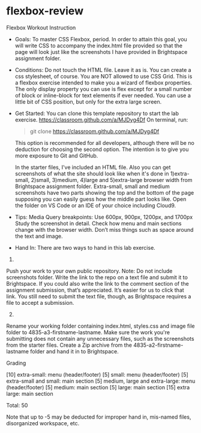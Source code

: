# flexbox-review
Flexbox Workout Instruction

- Goals: To master CSS Flexbox, period.
  In order to attain this goal, you will write CSS to accompany the index.html file provided so that the page will look just like the screenshots I have provided in Brightspace assignment folder.

- Conditions:
  Do not touch the HTML file. Leave it as is.
  You can create a css stylesheet, of course.
  You are NOT allowed to use CSS Grid. This is a flexbox exercise intended to make you a wizard of flexbox properties. 
  The only display property you can use is flex except for a small number of block or inline-block for text elements if ever needed.
  You can use a little bit of CSS position, but only for the extra large screen.

- Get Started: 
  You can clone this template repository to start the lab exercise.
  https://classroom.github.com/a/MJDyg4Df
  On terminal, run:
  > git clone https://classroom.github.com/a/MJDyg4Df

  This option is recommended for all developers, although there will be no deduction for choosing the second option.
  The intention is to give you more exposure to Git and GitHub.

  In the starter files, I've included an HTML file. Also you can get screenshots of what the site should look like when it's done in 1)extra-small, 2)small, 3)medium, 4)large and 5)extra-large browser width from Brightspace assignment folder. 
  Extra-small, small and medium screenshots have two parts showing the top and the bottom of the page supposing you can easily guess how the middle part looks like.
  Open the folder on VS Code or an IDE of your choice including Cloud9.

- Tips:
  Media Query breakpoints: Use 600px, 900px, 1200px, and 1700px
  Study the screenshot in detail. Check how menu and main sections change with the browser width. Don’t miss things such as space around the text and image.


- Hand In:
There are two ways to hand in this lab exercise.
1.
Push your work to your own public repository. Note: Do not include screenshots folder.
Write the link to the repo on a text file and submit it to Brightspace. If you could also write the link to the comment section of the assignment submission, that’s appreciated. It’s easier for us to click that link. You still need to submit the text file, though, as Brightspace requires a file to accept a submission.

2.
Rename your working folder containing index.html, styles.css and image file folder to 4835-a3-firstname-lastname. Make sure the work you're submitting does not contain any unnecessary files, such as the screenshots from the starter files. Create a Zip archive from the 4835-a2-firstname-lastname folder and hand it in to Brightspace. 


Grading
 
[10] extra-small: menu (header/footer)
[5] small: menu (header/footer)
[5] extra-small and small: main section
[5] medium, large and extra-large: menu (header/footer)
[5] medium: main section
[5] large: main section
[15] extra large: main section
 
Total: 50
 
Note that up to -5 may be deducted for improper hand in, mis-named files, disorganized workspace, etc. 

